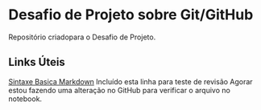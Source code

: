 # Desafio de Projeto sobre Git/GitHub
Repositório criadopara o Desafio de Projeto.

## Links Úteis
[Sintaxe Basica Markdown](https://markdown.net.br/sintaxe-basica/)
Incluído esta linha para teste de revisão
Agorar estou fazendo uma alteração no GitHub para verificar o arquivo no notebook.
